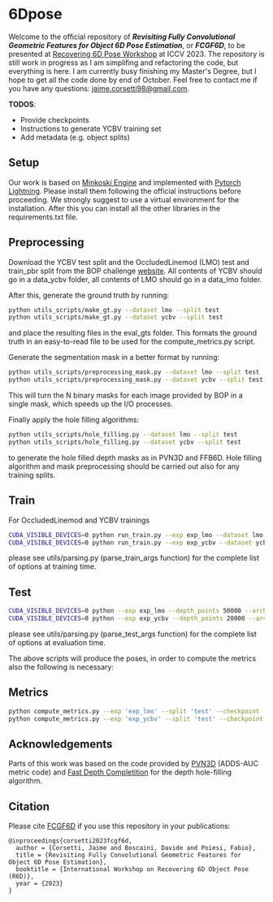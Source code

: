 # 6Dpose

Welcome to the official repository of ***Revisiting Fully Convolutional Geometric Features for Object 6D Pose Estimation***, or ***FCGF6D***,
to be presented at [Recovering 6D Pose Workshop](https://cmp.felk.cvut.cz/sixd/workshop_2023/) at ICCV 2023.
The repository is still work in progress as I am simplifing and refactoring the code, but everything is here. 
I am currently busy finishing my Master's Degree, but I hope to get all the code done by end of October.
Feel free to contact me if you have any questions: jaime.corsetti98@gmail.com.

**TODOS**:
- Provide checkpoints
- Instructions to generate YCBV training set
- Add metadata (e.g. object splits)

## Setup

Our work is based on [Minkoski Engine](https://github.com/NVIDIA/MinkowskiEngine) and implemented with [Pytorch Lightning](https://lightning.ai/docs/pytorch/stable/).
Please install them following the official instructions before proceeding.
We strongly suggest to use a virtual environment for the installation.
After this you can install all the other libraries in the requirements.txt file.

## Preprocessing

Download the YCBV test split and the OccludedLinemod (LMO) test and train_pbr split from the BOP challenge [website](https://bop.felk.cvut.cz/datasets/).
All contents of YCBV should go in a data_ycbv folder, all contents of LMO should go in a data_lmo folder.

After this, generate the ground truth by running:
```bash
python utils_scripts/make_gt.py --dataset lmo --split test
python utils_scripts/make_gt.py --dataset ycbv --split test
```

and place the resulting files in the eval_gts folder.
This formats the ground truth in an easy-to-read file to be used for the compute_metrics.py script.

Generate the segmentation mask in a better format by running:
```bash
python utils_scripts/preprocessing_mask.py --dataset lmo --split test
python utils_scripts/preprocessing_mask.py --dataset ycbv --split test
```
This will turn the N binary masks for each image provided by BOP in a single mask, which speeds up the I/O processes.

Finally apply the hole filling algorithms:
```bash
python utils_scripts/hole_filling.py --dataset lmo --split test
python utils_scripts/hole_filling.py --dataset ycbv --split test
```
to generate the hole filled depth masks as in PVN3D and FFB6D.
Hole filling algorithm and mask preprocessing should be carried out also for any training splits.

## Train

For OccludedLinemod and YCBV trainings

```bash
CUDA_VISIBLE_DEVICES=0 python run_train.py --exp exp_lmo --dataset lmo --split_train 'train_pbr' --split_val 'test' --bs 8 --n_epochs 10 --freq_valid 2 --freq_save 2  --augs_erase True --augs_rgb True --depth_points 50000 --arch mink34
CUDA_VISIBLE_DEVICES=0 python run_train.py --exp exp_ycbv --dataset ycbv --split_train 'custom_train' --split_val 'test' --bs 8 --n_epochs 110 --freq_valid 10 --freq_save 10  --augs_erase True --augs_rgb True --depth_points 20000 --arch mink50
```

please see utils/parsing.py (parse_train_args function) for the complete list of options at training time.

## Test

```bash
CUDA_VISIBLE_DEVICES=0 python --exp exp_lmo --depth_points 50000 --arch mink34 --checkpoint 'epoch=0009' --split test --solver teaser
CUDA_VISIBLE_DEVICES=0 python --exp exp_ycbv --depth_points 20000 --arch mink50 --checkpoint 'epoch=0109' --split test --solver ransac
```

please see utils/parsing.py (parse_test_args function) for the complete list of options at evaluation time.

The above scripts will produce the poses, in order to compute the metrics also the following is necessary:

## Metrics


```bash
python compute_metrics.py --exp 'exp_lmo' --split 'test' --checkpoint 'epoch=0009' --solver teaser 
python compute_metrics.py --exp 'exp_ycbv' --split 'test' --checkpoint 'epoch=0109' --solver ransac 
```

## Acknowledgements

Parts of this work was based on the code provided by [PVN3D](https://github.com/ethnhe/PVN3D) (ADDS-AUC metric code) and [Fast Depth Completition](https://github.com/kujason/ip_basic) for the depth hole-filling algorithm.

## Citation

Please cite [FCGF6D](https://arxiv.org/abs/2307.15514) if you use this repository in your publications:
```
@inproceedings{corsetti2023fcgf6d,
  author = {Corsetti, Jaime and Boscaini, Davide and Poiesi, Fabio},
  title = {Revisiting Fully Convolutional Geometric Features for Object 6D Pose Estimation},
  booktitle = {International Workshop on Recovering 6D Object Pose (R6D)},
  year = {2023}
}
```

